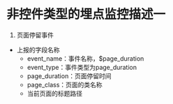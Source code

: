 # 非控件类型的埋点监控描述一

1. 页面停留事件
 * 上报的字段名称
    * event_name：事件名称，$page_duration
    * event_type：事件类型为page_duration
    * page_duration：页面停留时间
    * page_class：页面的类名称
    * 当前页面的标题路径
